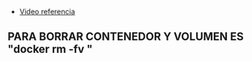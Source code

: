 * [Video referencia](https://www.youtube.com/watch?v=2zlP6n7kQ68)

## PARA BORRAR CONTENEDOR Y VOLUMEN ES "docker rm -fv <id>"
